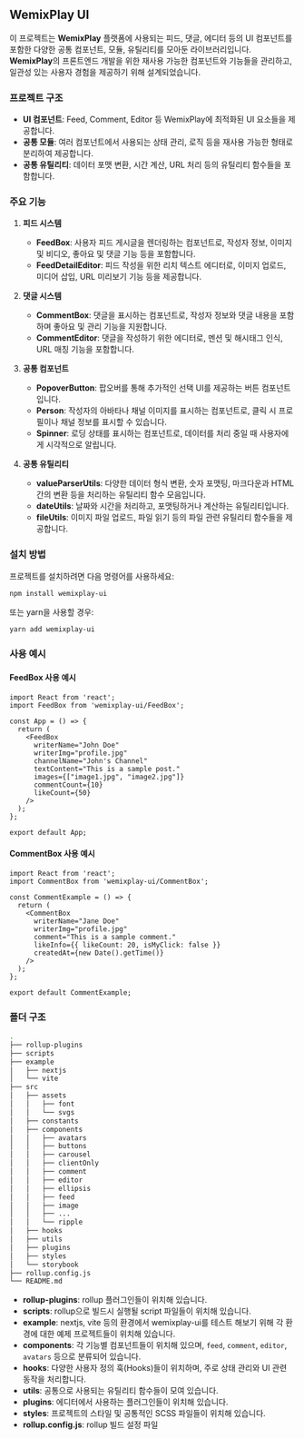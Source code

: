 ## WemixPlay UI

이 프로젝트는 **WemixPlay** 플랫폼에 사용되는 피드, 댓글, 에디터 등의 UI 컴포넌트를 포함한 다양한 공통 컴포넌트, 모듈, 유틸리티를 모아둔 라이브러리입니다. **WemixPlay**의 프론트엔드 개발을 위한 재사용 가능한 컴포넌트와 기능들을 관리하고, 일관성 있는 사용자 경험을 제공하기 위해 설계되었습니다.

### 프로젝트 구조

- **UI 컴포넌트**: Feed, Comment, Editor 등 WemixPlay에 최적화된 UI 요소들을 제공합니다.
- **공통 모듈**: 여러 컴포넌트에서 사용되는 상태 관리, 로직 등을 재사용 가능한 형태로 분리하여 제공합니다.
- **공통 유틸리티**: 데이터 포맷 변환, 시간 계산, URL 처리 등의 유틸리티 함수들을 포함합니다. 

### 주요 기능

1. **피드 시스템**
   - **FeedBox**: 사용자 피드 게시글을 렌더링하는 컴포넌트로, 작성자 정보, 이미지 및 비디오, 좋아요 및 댓글 기능 등을 포함합니다.
   - **FeedDetailEditor**: 피드 작성을 위한 리치 텍스트 에디터로, 이미지 업로드, 미디어 삽입, URL 미리보기 기능 등을 제공합니다.

2. **댓글 시스템**
   - **CommentBox**: 댓글을 표시하는 컴포넌트로, 작성자 정보와 댓글 내용을 포함하며 좋아요 및 관리 기능을 지원합니다.
   - **CommentEditor**: 댓글을 작성하기 위한 에디터로, 멘션 및 해시태그 인식, URL 매칭 기능을 포함합니다.

3. **공통 컴포넌트** 
   - **PopoverButton**: 팝오버를 통해 추가적인 선택 UI를 제공하는 버튼 컴포넌트입니다.
   - **Person**: 작성자의 아바타나 채널 이미지를 표시하는 컴포넌트로, 클릭 시 프로필이나 채널 정보를 표시할 수 있습니다.
   - **Spinner**: 로딩 상태를 표시하는 컴포넌트로, 데이터를 처리 중일 때 사용자에게 시각적으로 알립니다.

4. **공통 유틸리티**
   - **valueParserUtils**: 다양한 데이터 형식 변환, 숫자 포맷팅, 마크다운과 HTML 간의 변환 등을 처리하는 유틸리티 함수 모음입니다.
   - **dateUtils**: 날짜와 시간을 처리하고, 포맷팅하거나 계산하는 유틸리티입니다.
   - **fileUtils**: 이미지 파일 업로드, 파일 읽기 등의 파일 관련 유틸리티 함수들을 제공합니다.

### 설치 방법

프로젝트를 설치하려면 다음 명령어를 사용하세요: 

```bash
npm install wemixplay-ui
```

또는 yarn을 사용할 경우:

```bash
yarn add wemixplay-ui
```

### 사용 예시

#### FeedBox 사용 예시

```tsx
import React from 'react';
import FeedBox from 'wemixplay-ui/FeedBox';

const App = () => {
  return (
    <FeedBox
      writerName="John Doe"
      writerImg="profile.jpg"
      channelName="John's Channel"
      textContent="This is a sample post."
      images={["image1.jpg", "image2.jpg"]}
      commentCount={10}
      likeCount={50}
    />
  );
};

export default App;
```

#### CommentBox 사용 예시

```tsx
import React from 'react';
import CommentBox from 'wemixplay-ui/CommentBox';

const CommentExample = () => {
  return (
    <CommentBox
      writerName="Jane Doe"
      writerImg="profile.jpg"
      comment="This is a sample comment."
      likeInfo={{ likeCount: 20, isMyClick: false }}
      createdAt={new Date().getTime()}
    />
  );
};

export default CommentExample;
```

### 폴더 구조

```bash
.
├── rollup-plugins
├── scripts
├── example
│   ├── nextjs
│   └── vite
├── src
│   ├── assets
│   │   ├── font
│   │   └── svgs
│   ├── constants
│   ├── components
│   │   ├── avatars
│   │   ├── buttons
│   │   ├── carousel
│   │   ├── clientOnly
│   │   ├── comment
│   │   ├── editor
│   │   ├── ellipsis
│   │   ├── feed
│   │   ├── image
│   │   ├── ...
│   │   └── ripple
│   ├── hooks
│   ├── utils
│   ├── plugins
│   ├── styles
│   └── storybook
├── rollup.config.js
└── README.md
```

- **rollup-plugins**: rollup 플러그인들이 위치해 있습니다.
- **scripts**: rollup으로 빌드시 실행될 script 파일들이 위치해 있습니다.
- **example**: nextjs, vite 등의 환경에서 wemixplay-ui를 테스트 해보기 위해 각 환경에 대한 예제 프로젝트들이 위치해 있습니다.
- **components**: 각 기능별 컴포넌트들이 위치해 있으며, `feed`, `comment`, `editor`, `avatars` 등으로 분류되어 있습니다.
- **hooks**: 다양한 사용자 정의 훅(Hooks)들이 위치하며, 주로 상태 관리와 UI 관련 동작을 처리합니다.
- **utils**: 공통으로 사용되는 유틸리티 함수들이 모여 있습니다.
- **plugins**: 에디터에서 사용하는 플러그인들이 위치해 있습니다.
- **styles**: 프로젝트의 스타일 및 공통적인 SCSS 파일들이 위치해 있습니다.
- **rollup.config.js**: rollup 빌드 설정 파일